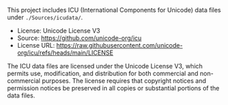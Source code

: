 This project includes ICU (International Components for Unicode) data files under `./Sources/icudata/`.

- License: Unicode License V3  
- Source: https://github.com/unicode-org/icu  
- License URL: https://raw.githubusercontent.com/unicode-org/icu/refs/heads/main/LICENSE

The ICU data files are licensed under the Unicode License V3, which permits use, modification, and distribution for both commercial and non-commercial purposes. The license requires that copyright notices and permission notices be preserved in all copies or substantial portions of the data files.